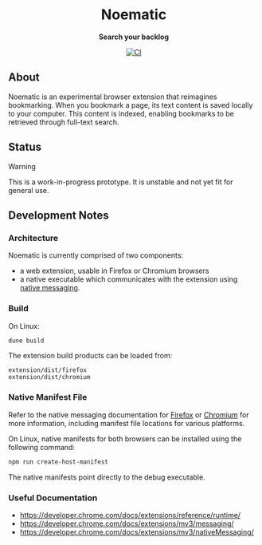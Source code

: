 <div align="center">
  <h1>Noematic</h1>
  <p><strong>Search your backlog</strong></p>
  <p>
    <a href="https://github.com/henrytill/noematic/actions/workflows/ci.yml"><img src="https://github.com/henrytill/noematic/actions/workflows/ci.yml/badge.svg" alt="CI" /></a>
  </p>
</div>

## About

Noematic is an experimental browser extension that reimagines bookmarking. When you bookmark a page, its text content is saved locally to your computer. This content is indexed, enabling bookmarks to be retrieved through full-text search.

## Status

> [!WARNING]
> This is a work-in-progress prototype. It is unstable and not yet fit for general use.

## Development Notes

### Architecture

Noematic is currently comprised of two components:

- a web extension, usable in Firefox or Chromium browsers
- a native executable which communicates with the extension using [native messaging](https://developer.chrome.com/docs/extensions/mv3/nativeMessaging/).

### Build

On Linux:

```sh
dune build
```

The extension build products can be loaded from:

```
extension/dist/firefox
extension/dist/chromium
```

### Native Manifest File

Refer to the native messaging documentation for [Firefox](https://developer.mozilla.org/en-US/docs/Mozilla/Add-ons/WebExtensions/Native_manifests) or [Chromium](https://developer.chrome.com/docs/extensions/mv3/nativeMessaging/) for more information, including manifest file locations for various platforms.

On Linux, native manifests for both browsers can be installed using the following command:

```sh
npm run create-host-manifest
```

The native manifests point directly to the debug executable.

### Useful Documentation

- <https://developer.chrome.com/docs/extensions/reference/runtime/>
- <https://developer.chrome.com/docs/extensions/mv3/messaging/>
- <https://developer.chrome.com/docs/extensions/mv3/nativeMessaging/>
